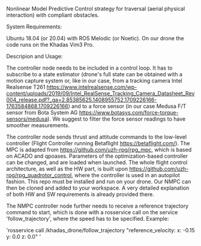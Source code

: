 Nonlinear Model Predictive Control strategy for traversal (aerial physical interaction) with compliant obstacles.

System Requirements:

Ubuntu 18.04 (or 20.04) with ROS Melodic (or Noetic). On our drone the code runs on the Khadas Vim3 Pro.


Descripion and Usage:

The controller node needs to be included in a control loop. It has to subscribe to a state estimator (drone's full state can be obtained with a motion capture system or, like in our case, from a tracking camera Intel Realsense T261 https://www.intelrealsense.com/wp-content/uploads/2019/09/Intel_RealSense_Tracking_Camera_Datasheet_Rev004_release.pdf?_ga=2.85385625.1408955752.1709226166-1763584868.1709226166) and to a force sensor (in our case Medusa F/T sensor from Bota System AG https://www.botasys.com/force-torque-sensors/medusa). We suggest to filter the force sensor readings to have smoother measurements. 

The controller node sends thrust and attitude commands to the low-level controller (Flight Controller running Betaflight https://betaflight.com/). The MPC is adapted from https://github.com/uzh-rpg/rpg_mpc, which is based on ACADO and qpoases. Parameters of the optimization-based controller can be changed, and are loaded when launched. The whole flight control architecture, as well as the HW part, is built upon https://github.com/uzh-rpg/rpg_quadrotor_control, where the controller is used in an autopilot fashion. This repo must be installed and run on your drone. Our NMPC can then be cloned and added to your workspace. A very detailed explanation of both HW and SW requirements is already provided there.

The NMPC controller node further needs to receive a reference trajectory command to start, which is done with a rosservice call on the service 'follow_trajectory', where the speed has to be specified. Example:

'rosservice call /khadas_drone/follow_trajectory "reference_velocity:
  x: -0.15
  y: 0.0
  z: 0.0" '

